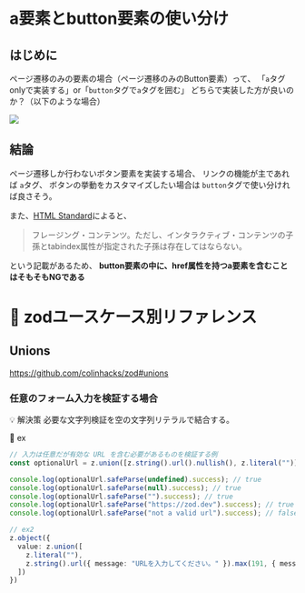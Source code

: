 # a要素とbutton要素の使い分け

## はじめに

ページ遷移のみの要素の場合（ページ遷移のみのButton要素）って、
「`a`タグonlyで実装する」or「`button`タグで`a`タグを囲む」
どちらで実装した方が良いのか？（以下のような場合）

![](assets/20230829185140.png)

## 結論

ページ遷移しか行わないボタン要素を実装する場合、
リンクの機能が主であれば `a`タグ、
ボタンの挙動をカスタマイズしたい場合は `button`タグで使い分ければ良さそう。

また、[HTML Standard](https://html.spec.whatwg.org/multipage/form-elements.html#the-button-element:~:text=%E3%83%95%E3%83%AC%E3%83%BC%E3%82%B8%E3%83%B3%E3%82%B0%E3%83%BB%E3%82%B3%E3%83%B3%E3%83%86%E3%83%B3%E3%83%84%E3%80%82%E3%81%9F%E3%81%A0%E3%81%97%E3%80%81%E3%82%A4%E3%83%B3%E3%82%BF%E3%83%A9%E3%82%AF%E3%83%86%E3%82%A3%E3%83%96%E3%83%BB%E3%82%B3%E3%83%B3%E3%83%86%E3%83%B3%E3%83%84%E3%81%AE%E5%AD%90%E5%AD%AB%E3%81%A8tabindex%E5%B1%9E%E6%80%A7%E3%81%8C%E6%8C%87%E5%AE%9A%E3%81%95%E3%82%8C%E3%81%9F%E5%AD%90%E5%AD%AB%E3%81%AF%E5%AD%98%E5%9C%A8%E3%81%97%E3%81%A6%E3%81%AF%E3%81%AA%E3%82%89%E3%81%AA%E3%81%84%E3%80%82)によると、

> フレージング・コンテンツ。ただし、インタラクティブ・コンテンツの子孫とtabindex属性が指定された子孫は存在してはならない。

という記載があるため、
**button要素の中に、href属性を持つa要素を含むことはそもそもNGである**


# 💎 zodユースケース別リファレンス


## Unions

<https://github.com/colinhacks/zod#unions>

### 任意のフォーム入力を検証する場合

💡 解決策
必要な文字列検証を空の文字列リテラルで結合する。

🤖 ex

```ts
// 入力は任意だが有効な URL を含む必要があるものを検証する例
const optionalUrl = z.union([z.string().url().nullish(), z.literal("")]);

console.log(optionalUrl.safeParse(undefined).success); // true
console.log(optionalUrl.safeParse(null).success); // true
console.log(optionalUrl.safeParse("").success); // true
console.log(optionalUrl.safeParse("https://zod.dev").success); // true
console.log(optionalUrl.safeParse("not a valid url").success); // false

// ex2
z.object({
  value: z.union([
    z.literal(""),
    z.string().url({ message: "URLを入力してください。" }).max(191, { message: "長すぎます" })
  ])
})
```
